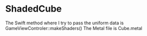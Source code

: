 # ShadedCube
The Swift method where I try to pass the uniform data is GameViewControler::makeShaders()
The Metal file is Cube.metal
